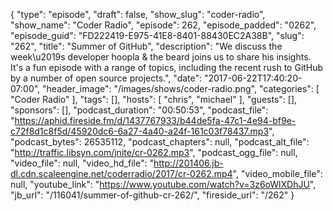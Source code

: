 {
  "type": "episode",
  "draft": false,
  "show_slug": "coder-radio",
  "show_name": "Coder Radio",
  "episode": 262,
  "episode_padded": "0262",
  "episode_guid": "FD222419-E975-41E8-8401-88430EC2A38B",
  "slug": "262",
  "title": "Summer of GitHub",
  "description": "We discuss the week\u2019s developer hoopla & the beard joins us to share his insights. It's a fun episode with a range of topics, including the recent rush to GitHub by a number of open source projects.",
  "date": "2017-06-22T17:40:20-07:00",
  "header_image": "/images/shows/coder-radio.png",
  "categories": [
    "Coder Radio"
  ],
  "tags": [],
  "hosts": [
    "chris",
    "michael"
  ],
  "guests": [],
  "sponsors": [],
  "podcast_duration": "00:50:53",
  "podcast_file": "https://aphid.fireside.fm/d/1437767933/b44de5fa-47c1-4e94-bf9e-c72f8d1c8f5d/45920dc6-6a27-4a40-a24f-161c03f78437.mp3",
  "podcast_bytes": 26535112,
  "podcast_chapters": null,
  "podcast_alt_file": "http://traffic.libsyn.com/jnite/cr-0262.mp3",
  "podcast_ogg_file": null,
  "video_file": null,
  "video_hd_file": "http://201406.jb-dl.cdn.scaleengine.net/coderradio/2017/cr-0262.mp4",
  "video_mobile_file": null,
  "youtube_link": "https://www.youtube.com/watch?v=3z6oWlXDhJU",
  "jb_url": "/116041/summer-of-github-cr-262/",
  "fireside_url": "/262"
}

